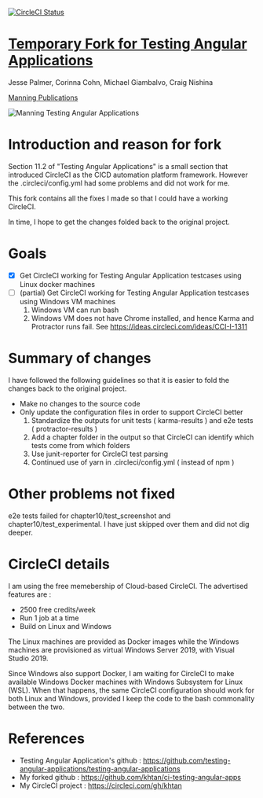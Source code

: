 [![CircleCI Status](https://circleci.com/gh/khtan/khtan.svg?style=shield)](https://circleci.com/gh/khtan/ci-testing-angular-apps)

# [Temporary Fork for Testing Angular Applications](https://www.manning.com/books/testing-angular-applications)

Jesse Palmer, Corinna Cohn, Michael Giambalvo, Craig Nishina

[Manning Publications](https://www.manning.com/books/testing-angular-applications)

<img src="https://images.manning.com/270/360/resize/book/4/e4907e3-04ec-4790-986b-b6a7cb949517/Palmer-TAA-MEAP.png" alt="Manning Testing Angular Applications">

# Introduction and reason for fork
Section 11.2 of "Testing Angular Applications" is a small section that introduced CircleCI as the CICD automation
platform framework. However the .circleci/config.yml had some problems and did not work for me.

This fork contains all the fixes I made so that I could have a working CircleCI.

In time, I hope to get the changes folded back to the original project.
#  Goals
  - [x] Get CircleCI working for Testing Angular Application testcases using Linux docker machines
  - [ ] (partial) Get CircleCI working for Testing Angular Application testcases using Windows VM machines
     1. Windows VM can run bash
     2. Windows VM does not have Chrome installed, and hence Karma and Protractor runs fail.
        See https://ideas.circleci.com/ideas/CCI-I-1311

# Summary of changes
I have followed the following guidelines so that it is easier to fold the changes back to the original project.

- Make no changes to the source code
- Only update the configuration files in order to support CircleCI better
   1. Standardize the outputs for unit tests ( karma-results ) and e2e tests ( protractor-results )
   2. Add a chapter folder in the output so that CircleCI can identify which tests come from which folders
   3. Use junit-reporter for CircleCI test parsing
   4. Continued use of yarn in .circleci/config.yml ( instead of npm )

# Other problems not fixed
  e2e tests failed for chapter10/test_screenshot and chapter10/test_experimental. 
  I have just skipped over them and did not dig deeper.

# CircleCI details
I am using the free memebership of Cloud-based CircleCI. The advertised features are :
   - 2500 free credits/week
   - Run 1 job at a time
   - Build on Linux and Windows

The Linux machines are provided as Docker images while the Windows machines are provisioned as virtual Windows Server 2019,
with Visual Studio 2019.

Since Windows also support Docker, I am waiting for CircleCI to make available Windows Docker machines with Windows Subsystem for Linux (WSL). When that happens, the same CircleCI configuration should work for both Linux and Windows, provided I keep the code to the bash commonality between the two.

# References
- Testing Angular Application's github : https://github.com/testing-angular-applications/testing-angular-applications
- My forked github :                  https://github.com/khtan/ci-testing-angular-apps
- My CircleCI project :               https://circleci.com/gh/khtan



